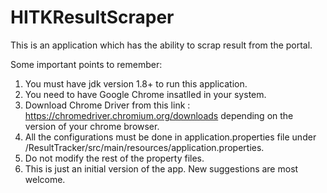 # HITKResultScraper
This is an application which has the ability to scrap result from the portal.

Some important points to remember:

1) You must have jdk version 1.8+ to run this application.
2) You need to have Google Chrome insatlled in your system.
2) Download Chrome Driver from this link : https://chromedriver.chromium.org/downloads depending on the version of your chrome browser.
3) All the configurations must be done in application.properties file under /ResultTracker/src/main/resources/application.properties.
4) Do not modify the rest of the property files.
5) This is just an initial version of the app. New suggestions are most welcome.

